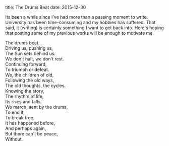 title: The Drums Beat
date: 2015-12-30

Its been a while since I've had more than a passing moment to write. University
has been time-consuming and my hobbies has suffered. That said, it (writing) is
certainly something I want to get back into. Here's hoping that posting some of
my previous works will be enough to motivate me.

The drums beat.<br>
Driving us, pushing us,<br>
The Sun sets behind us.<br>
We don't halt, we don't rest.<br>
Continuing forward,<br>
To triumph or defeat.<br>
We, the children of old,<br>
Following the old ways,<br>
The old thoughts, the cycles.<br>
Knowing the story,<br>
The rhythm of life,<br>
Its rises and falls.<br>
We march, sent by the drums,<br>
To end it,<br>
To break free.<br>
It has happened before,<br>
And perhaps again,<br>
But there can't be peace,<br>
Without.<br>
